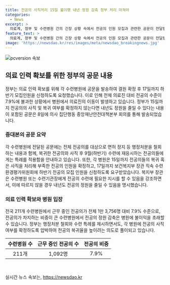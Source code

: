 ```yaml
---
title: 전공의 사직처리 15일 불이행 내년 정원 감축 정부 처리 마쳐야
categories:
  - News
excerpt: >
  의료계, 정부 및 수련병원 간의 긴장 상황 속에서 전공의 인원 모집과 관련한 공문이 전달됐다. 공문은 전공의의 복귀 여부가 확정되지 않을 경우 내년도 전공의 정원이 감축될 수 있음을 경고하며, 15일까지 이에 대한 처리를 요구했다. 또한, 복귀한 전공의와 사직 후 재응시하는 전공의들에 대한 특례 사항을 포함하고 있다. 이에 따라, 병원은 17일까지 하반기 모집 인원을 신청해야 한다. 이러한 상황에서 전공의의 복귀율을 높이려는 정부의 의도가 의심될 정도로 긴장한 상황이 지속되고 있다.
feature_text: >
  의료계, 정부 및 수련병원 간의 긴장 상황 속에서 전공의 인원 모집과 관련한 공문이 전달됐다. 공문은 전공의의 복귀 여부가 확정되지 않을 경우 내년도 전공의 정원이 감축될 수 있음을 경고하며, 15일까지 이에 대한 처리를 요구했다. 또한, 복귀한 전공의와 사직 후 재응시하는 전공의들에 대한 특례 사항을 포함하고 있다. 이에 따라, 병원은 17일까지 하반기 모집 인원을 신청해야 한다. 이러한 상황에서 전공의의 복귀율을 높이려는 정부의 의도가 의심될 정도로 긴장한 상황이 지속되고 있다.
image: 'https://newsdao.kr/res/images/meta/newsdao_breakingnews.jpg'
---
```


<p><img src="https://newsdao.kr/res/images/meta/newsdao_breakingnews.jpg" alt="pcversion 속보" /></p>

<h2 data-ke-size="size26">의료 인력 확보를 위한 정부의 공문 내용</h2>

<p data-ke-size="size16">정부는 의료 인력 확보를 위해 각 수련병원에 공문을 발송하여 결원 확정 후 17일까지 하반기 모집인원을 신청하도록 요청했습니다. 이로 인해 전체 의료진 대비 전공의 수준이 7.9%에 불과한 상황에서 병원에서 의료진의 이동이 발생하고 있습니다. 정부가 15일까지 전공의의 사직 및 복귀 여부를 확정하지 않는다면 내년도 정원을 줄일 수 있다는 내용이 포함된 공문은 8일에 의사 집단행동 중앙재난안전대책본부 회의를 통해 발송되었습니다.</p>

<h3>중대본의 공문 요약</h3>

<p data-ke-size="size16">각 수련병원에 전달된 공문에는 전체 전공의를 대상으로 면허 정지 등 행정처분을 철회하는 내용과 함께, 복귀한 전공의와 사직 후 9월(하반기) 수련에 재응시하는 전공의들에게는 특례를 적용함을 안내하고 있습니다. 또한, 각 병원은 15일까지 전공의들의 복귀 혹은 사직을 처리해 부족한 전공의 인원을 확정하고, 17일까지 보건복지부 장관 직속 수련환경평가위원회에 하반기 전공의 모집 인원을 신청하도록 요구받았습니다. 복지부 장관은 수련병원 또는 수련기관장에게 전공의 수련에 필요한 지시를 할 수 있음을 강조하면서, 이에 따르지 않을 경우 내년도 전공의 정원을 줄일 수 있음을 명시했습니다.</p>

<h3>의료 인력 확보와 병원 입장</h3>

<p data-ke-size="size16">전국 211개 수련병원에서 근무 중인 전공의가 전체 1만 3,756명 대비 7.9% 수준으로, 전공의가 차지하는 비중이 큰 수련병원에서 전공의 정원 감축은 병원에 불이익을 초래할 수 있습니다. 정부는 행정처분 철회와 수련 특례를 제시하면서도, 각 병원에 전공의 사직 여부를 확정하도록 압박하여 전공의 복귀율을 높이려는 의도로 풀이되고 있습니다.</p>

<table>
<thead>
<tr>
<th style="text-align: center;">수련병원 수</th>
<th style="text-align: center;">근무 중인 전공의 수</th>
<th style="text-align: center;">전공의 비중</th>
</tr>
</thead>
<tbody>
<tr>
<td style="text-align: center;">211개</td>
<td style="text-align: center;">1,092명</td>
<td style="text-align: center;">7.9%</td>
</tr>
</tbody>
</table>

<p data-ke-size="size16">&nbsp;</p>
실시간 뉴스 속보는, <a href="https://newsdao.kr" rel="dofollow">https://newsdao.kr</a>


